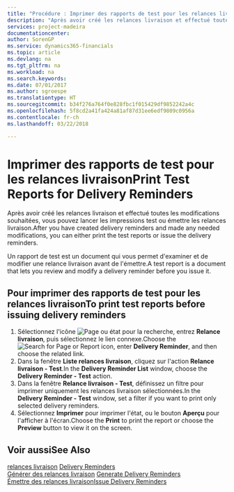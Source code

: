 ```yaml
---
title: "Procédure : Imprimer des rapports de test pour les relances livraison"
description: "Après avoir créé les relances livraison et effectué toutes les modifications souhaitées, vous pouvez lancer les impressions test ou émettre les relances livraison."
services: project-madeira
documentationcenter: 
author: SorenGP
ms.service: dynamics365-financials
ms.topic: article
ms.devlang: na
ms.tgt_pltfrm: na
ms.workload: na
ms.search.keywords: 
ms.date: 07/01/2017
ms.author: sgroespe
ms.translationtype: HT
ms.sourcegitcommit: b34f276a764f0e828fbc1f015429df9852242a4c
ms.openlocfilehash: 5f8cd2a41fa424a81af87d31ee6edf9809c0956a
ms.contentlocale: fr-ch
ms.lasthandoff: 03/22/2018

---
```

# <a name="print-test-reports-for-delivery-reminders"></a><span data-ttu-id="a2ead-103">Imprimer des rapports de test pour les relances livraison</span><span class="sxs-lookup"><span data-stu-id="a2ead-103">Print Test Reports for Delivery Reminders</span></span>
<span data-ttu-id="a2ead-104">Après avoir créé les relances livraison et effectué toutes les modifications souhaitées, vous pouvez lancer les impressions test ou émettre les relances livraison.</span><span class="sxs-lookup"><span data-stu-id="a2ead-104">After you have created delivery reminders and made any needed modifications, you can either print the test reports or issue the delivery reminders.</span></span>  

<span data-ttu-id="a2ead-105">Un rapport de test est un document qui vous permet d'examiner et de modifier une relance livraison avant de l'émettre.</span><span class="sxs-lookup"><span data-stu-id="a2ead-105">A test report is a document that lets you review and modify a delivery reminder before you issue it.</span></span>  

## <a name="to-print-test-reports-before-issuing-delivery-reminders"></a><span data-ttu-id="a2ead-106">Pour imprimer des rapports de test pour les relances livraison</span><span class="sxs-lookup"><span data-stu-id="a2ead-106">To print test reports before issuing delivery reminders</span></span>  

1.  <span data-ttu-id="a2ead-107">Sélectionnez l'icône ![Page ou état pour la recherche](../../media/ui-search/search_small.png "Page ou état pour la recherche"), entrez **Relance livraison**, puis sélectionnez le lien connexe.</span><span class="sxs-lookup"><span data-stu-id="a2ead-107">Choose the ![Search for Page or Report](../../media/ui-search/search_small.png "Search for Page or Report icon") icon, enter **Delivery Reminder**, and then choose the related link.</span></span>  
2.  <span data-ttu-id="a2ead-108">Dans la fenêtre **Liste relances livraison**, cliquez sur l'action **Relance livraison - Test**.</span><span class="sxs-lookup"><span data-stu-id="a2ead-108">In the **Delivery Reminder List** window, choose the **Delivery Reminder - Test** action.</span></span>  
3.  <span data-ttu-id="a2ead-109">Dans la fenêtre **Relance livraison - Test**, définissez un filtre pour imprimer uniquement les relances livraison sélectionnées.</span><span class="sxs-lookup"><span data-stu-id="a2ead-109">In the **Delivery Reminder - Test** window, set a filter if you want to print only selected delivery reminders.</span></span>  
4.  <span data-ttu-id="a2ead-110">Sélectionnez **Imprimer** pour imprimer l'état, ou le bouton **Aperçu** pour l'afficher à l'écran.</span><span class="sxs-lookup"><span data-stu-id="a2ead-110">Choose the **Print** to print the report or choose the **Preview** button to view it on the screen.</span></span>  

## <a name="see-also"></a><span data-ttu-id="a2ead-111">Voir aussi</span><span class="sxs-lookup"><span data-stu-id="a2ead-111">See Also</span></span>  
 <span data-ttu-id="a2ead-112">[relances livraison](delivery-reminders.md) </span><span class="sxs-lookup"><span data-stu-id="a2ead-112">[Delivery Reminders](delivery-reminders.md) </span></span>  
 <span data-ttu-id="a2ead-113">[Générer des relances livraison](how-to-generate-delivery-reminders.md) </span><span class="sxs-lookup"><span data-stu-id="a2ead-113">[Generate Delivery Reminders](how-to-generate-delivery-reminders.md) </span></span>  
 [<span data-ttu-id="a2ead-114">Émettre des relances livraison</span><span class="sxs-lookup"><span data-stu-id="a2ead-114">Issue Delivery Reminders</span></span>](how-to-issue-delivery-reminders.md)

